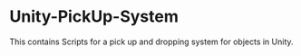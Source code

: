 # Unity-PickUp-System
This contains Scripts for a pick up and dropping system for objects in Unity.
